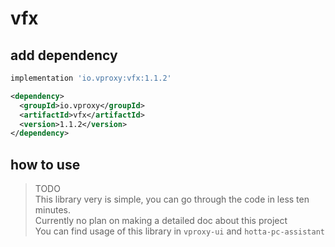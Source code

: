 # vfx

## add dependency

```groovy
implementation 'io.vproxy:vfx:1.1.2'
```

```xml
<dependency>
  <groupId>io.vproxy</groupId>
  <artifactId>vfx</artifactId>
  <version>1.1.2</version>
</dependency>
```

## how to use

> TODO  
> This library very is simple, you can go through the code in less ten minutes.  
> Currently no plan on making a detailed doc about this project  
> You can find usage of this library in `vproxy-ui` and `hotta-pc-assistant`  
